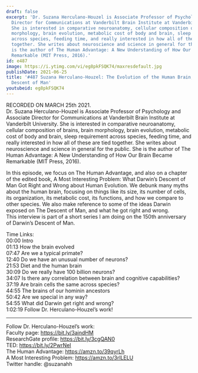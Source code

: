 ```yaml
---
draft: false
excerpt: 'Dr. Suzana Herculano-Houzel is Associate Professor of Psychology and Associate
  Director for Communications at Vanderbilt Brain Institute at Vanderbilt University.
  She is interested in comparative neuroanatomy, cellular composition of brains, brain
  morphology, brain evolution, metabolic cost of body and brain, sleep requirement
  across species, feeding time, and really interested in how all of these are tied
  together. She writes about neuroscience and science in general for the public. She
  is the author of The Human Advantage: A New Understanding of How Our Brain Became
  Remarkable (MIT Press, 2016).'
id: e487
image: https://i.ytimg.com/vi/eg8pkFSQK74/maxresdefault.jpg
publishDate: 2021-06-25
title: '#487 Suzana Herculano-Houzel: The Evolution of the Human Brain, and Darwin''s
  Descent of Man'
youtubeid: eg8pkFSQK74
---
```

RECORDED ON MARCH 25th 2021.  
Dr. Suzana Herculano-Houzel is Associate Professor of Psychology and Associate Director for Communications at Vanderbilt Brain Institute at Vanderbilt University. She is interested in comparative neuroanatomy, cellular composition of brains, brain morphology, brain evolution, metabolic cost of body and brain, sleep requirement across species, feeding time, and really interested in how all of these are tied together. She writes about neuroscience and science in general for the public. She is the author of The Human Advantage: A New Understanding of How Our Brain Became Remarkable (MIT Press, 2016).

In this episode, we focus on The Human Advantage, and also on a chapter of the edited book, A Most Interesting Problem: What Darwin’s Descent of Man Got Right and Wrong about Human Evolution. We debunk many myths about the human brain, focusing on things like its size, its number of cells, its organization, its metabolic cost, its functions, and how we compare to other species. We also make reference to some of the ideas Darwin exposed on The Descent of Man, and what he got right and wrong.  
This interview is part of a short series I am doing on the 150th anniversary of Darwin’s Descent of Man.

Time Links:  
00:00 Intro  
01:13  How the brain evolved  
07:47  Are we a typical primate?  
12:40  Do we have an unusual number of neurons?  
21:53  Diet and the human brain  
30:09  Do we really have 100 billion neurons?  
34:07  Is there any correlation between brain and cognitive capabilities?  
37:19  Are brain cells the same across species?  
44:55  The brains of our hominin ancestors  
50:42  Are we special in any way?  
54:55  What did Darwin get right and wrong?  
1:02:19  Follow Dr. Herculano-Houzel’s work!

---

Follow Dr. Herculano-Houzel’s work:  
Faculty page: https://bit.ly/3aindHM  
ResearchGate profile: https://bit.ly/3cgQAN0  
TED: https://bit.ly/2PwrNeI  
The Human Advantage: https://amzn.to/39qyrLh  
A Most Interesting Problem: https://amzn.to/3rlLELU  
Twitter handle: @suzanahh

